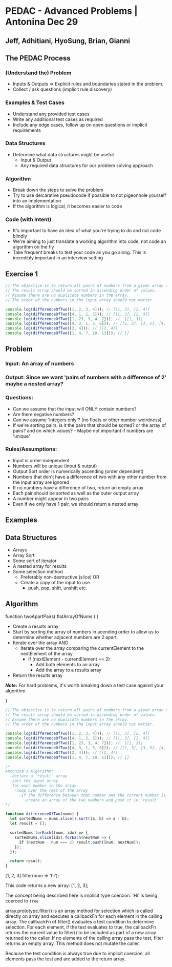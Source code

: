 # PEDAC - Advanced Problems | Antonina Dec 29
## Jeff, Adhitiani, HyoSung, Brian, Gianni

## The PEDAC Process

### (Understand the) Problem
  - Inputs & Outputs => Explicit rules and boundaries stated in the problem.
  - Collect / ask questions (implicit rule discovery)

### Examples & Test Cases
  - Understand any provided test cases
  - Write any additional test cases as required
  - Include any edge cases, follow up on open questions or implicit requirements

### Data Structures
  - Determine what data structures might be useful
    - Input & Output
    - Any required data structures for our problem solving approach

### Algorithm
  - Break down the steps to solve the problem
  - Try to use delcarative pseudocode if possible to not pigeonhole yourself into an implementation
  - If the algorithm is logical, it becomes easier to code

### Code (with Intent)
  - It's important to have an idea of what you're trying to do and not code blindly
  - We're aiming to just translate a working algorithm into code, not code an algorithm on the fly
  - Take frequent breaks to test your code as you go along. This is incredibly important in an interview setting

## Exercise 1

```js
// The objective is to return all pairs of numbers from a given array of numbers that have a difference of 2.
// The result array should be sorted in ascending order of values.
// Assume there are no duplicate numbers in the array.
// The order of the numbers in the input array should not matter.

console.log(differenceOfTwo([1, 2, 3, 4])); // [[1, 3], [2, 4]]
console.log(differenceOfTwo([4, 1, 2, 3])); // [[1, 3], [2, 4]]
console.log(differenceOfTwo([1, 23, 3, 4, 7])); //  [[1, 3]]
console.log(differenceOfTwo([4, 3, 1, 5, 6])); // [[1, 3], [3, 5], [4, 6]]
console.log(differenceOfTwo([2, 4])); // [[2, 4]]
console.log(differenceOfTwo([1, 4, 7, 10, 13])); // []

```
## Problem
  ### Input: An array of numbers
  ### Output:  Since we want 'pairs of numbers with a difference of 2' maybe a nested array? 

  ### Questions:

  - Can we assume that the input will ONLY contain numbers?
  - Are there negative numbers?
  - Can we assume 'integers only'? (no floats or other number weirdness)
  - If we're sorting pairs, is it the pairs that should be sorted?  or the array of pairs? and on which values? - Maybe not important if numbers are 'unique'

  ### Rules/Assumptions:

  - Input is order-independent
  - Numbers will be unique (input & output)
  - Output Sort order is numerically ascending (order dependent)
  - Numbers that don't have a difference of two with any other number from the input array are ignored
  - If no numbers have a difference of two, return an empty array
  - Each pair should be sorted as well as the outer output array
  - A number might appear in two pairs
  - Even if we only have 1 pair, we should return a nested array

## Examples

## Data Structures

  - Arrays
  - Array Sort
  - Some sort of iterator
  - A nested array for results
  - Some selection method
    - Preferably non-destructive (slice) OR
    - Create a copy of the input to use
      - push, pop, shift, unshift etc.

## Algorithm

function twoApartPairs( flatArrayOfNums ) {

- Create a results array
- Start by sorting the array of numbers in acending order to allow us to determine whether adjacent numbers are 2 apart.
- Iterate over the array AND
  - Iterate over the array comparing the currentElement to the nextElement of the array
    - If (nextElement - currentElement == 2)
      - Add both elements to an array
      - Add the array to a results array
- Return the results array

***Note:*** For hard problems, it's worth breaking down a test case against your algorithm.

}

```js
// The objective is to return all pairs of numbers from a given array of numbers that have a difference of 2.
// The result array should be sorted in ascending order of values.
// Assume there are no duplicate numbers in the array.
// The order of the numbers in the input array should not matter.

console.log(differenceOfTwo([1, 2, 3, 4])); // [[1, 3], [2, 4]]
console.log(differenceOfTwo([4, 1, 2, 3])); // [[1, 3], [2, 4]]
console.log(differenceOfTwo([1, 23, 3, 4, 7])); //  [[1, 3]]
console.log(differenceOfTwo([4, 3, 1, 5, 6])); // [[1, 3], [3, 5], [4, 6]]
console.log(differenceOfTwo([2, 4])); // [[2, 4]]
console.log(differenceOfTwo([1, 4, 7, 10, 13])); // []

/*
Antonina's Algorithm:
  -declare a `result` array
  -sort the input array
  -for each number in the array
    -loop over the rest of the array
      -if the difference between that number and the current number is 2
        -create an array of the two numbers and push it in `result`
*/

function differenceOfTwo(nums) {
  let sortedNums = nums.slice().sort((a, b) => a - b);
  let result = [];

  sortedNums.forEach((num, idx) => {
    sortedNums.slice(idx).forEach(nextNum => {
      if (nextNum - num === 2) result.push([num, nextNum]);
    });
  });

  return result;
}
```

[1, 2, 3].filter(num => 'hi');

This code returns a new array: [1, 2, 3];

The concept being described here is implicit type coercion. 'Hi' is being coerced to `true`

array.prototype.filter() is an array method for selection which is called directly on array and executes a callbackFn for each element in the calling array. The callbackFn of filter() evaluates a test condition to determine selection. For each element, if the test evaluates to true, the callbackFn returns the current value to filter() to be included as part of a new array returned to the caller. If no elements of the calling array pass the test, filter returns an empty array. This method does not mutate the caller.

Because the test condition is always true due to implicit coercion, all elements pass the test and are added to the return array. 